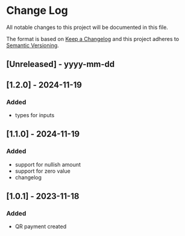 
# Change Log
All notable changes to this project will be documented in this file.

The format is based on [Keep a Changelog](http://keepachangelog.com/)
and this project adheres to [Semantic Versioning](http://semver.org/).

## [Unreleased] - yyyy-mm-dd

## [1.2.0] - 2024-11-19

### Added

- types for inputs

## [1.1.0] - 2024-11-19

### Added

- support for nullish amount
- support for zero value
- changelog

## [1.0.1] - 2023-11-18

### Added

- QR payment created
